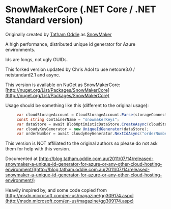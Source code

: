 # SnowMakerCore (.NET Core / .NET Standard version)
Originally created by [Tatham Oddie](https://github.com/tathamoddie) as [SnowMaker](https://github.com/tathamoddie/SnowMaker)

A high performance, distributed unique id generator for Azure environments.

Ids are longs, not ugly GUIDs.

This forked version updated by Chris Adol to use netcore3.0 / netstandard2.1 and async.

This version is available on NuGet as SnowMakerCore: [http://nuget.org/List/Packages/SnowMakerCore](http://nuget.org/List/Packages/SnowMakerCore)

Usage should be something like this (different to the original usage):
```csharp     
     var cloudStorageAccount = CloudStorageAccount.Parse(storageConnectionString);
     const string containerName = "snowmakerKeys";
     var dataStore = await BlobOptimisticDataStore.CreateAsync(cloudStorageAccount, containerName);
     var cloudyKeyGenerator = new UniqueIdGenerator(dataStore);
     var orderNumber = await cloudyKeyGenerator.NextIdAsync("orderNumbers");
```

This version is NOT affiliated to the original authors so please do not ask them for help with this version.

Documented at [http://blog.tatham.oddie.com.au/2011/07/14/released-snowmaker-a-unique-id-generator-for-azure-or-any-other-cloud-hosting-environment/](http://blog.tatham.oddie.com.au/2011/07/14/released-snowmaker-a-unique-id-generator-for-azure-or-any-other-cloud-hosting-environment/)

Heavily inspired by, and some code copied from [http://msdn.microsoft.com/en-us/magazine/gg309174.aspx](http://msdn.microsoft.com/en-us/magazine/gg309174.aspx)
